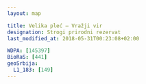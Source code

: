 ```yaml
---
layout: map

title: Velika pleć – Vražji vir
designation: Strogi prirodni rezervat
last_modified_at: 2018-05-31T00:23:08+02:00

WDPA: [145397]
BioRaS: [441]
geoSrbija:
  L1_183: [149]
---
```

